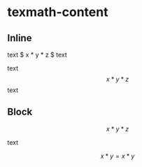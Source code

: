 # texmath-content

## Inline

text $ x * y * z $ text

text $$ x * y * z $$ text

## Block

$$
x * y * z
$$

text

$$
x * y = x * y
$$
